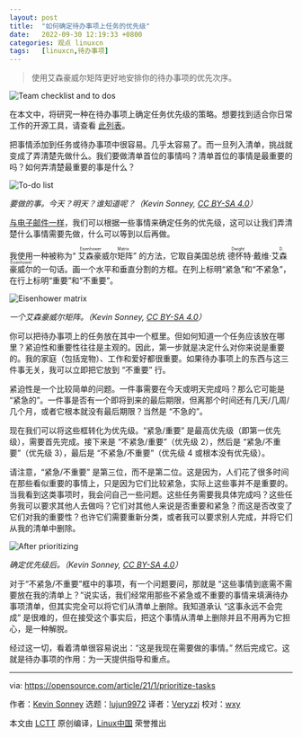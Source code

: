 ```yaml
---
layout: post
title:	"如何确定待办事项上任务的优先级"
date:	2022-09-30 12:19:33 +0800 
categories:	观点 linuxcn 
tags:	[linuxcn,待办事项]
---
```




> 
> 使用艾森豪威尔矩阵更好地安排你的待办事项的优先次序。
> 
> 
> 


![](/Asserts/Images//attachment/album/202209/30/121930xx0jnngx0oa8jl88.jpg "Team checklist and to dos")


在本文中，将研究一种在待办事项上确定任务优先级的策略。想要找到适合你日常工作的开源工具，请查看 [此列表](https://opensource.com/article/20/5/alternatives-list)。


把事情添加到任务或待办事项中很容易。几乎太容易了。而一旦列入清单，挑战就变成了弄清楚先做什么。我们要做清单首位的事情吗？清单首位的事情是最重要的吗？如何弄清楚最重要的事是什么？


![To-do list](/Asserts/Images//attachment/album/202209/30/121934di65455jzn5llxh1.png "To-do list")


*要做的事。今天？明天？谁知道呢？（Kevin Sonney, [CC BY-SA 4.0](https://creativecommons.org/licenses/by-sa/4.0/)）*


[与电子邮件一样](https://opensource.com/article/21/1/email-rules)，我们可以根据一些事情来确定任务的优先级，这可以让我们弄清楚什么事情需要先做，什么可以等到以后再做。


我使用一种被称为“<ruby> 艾森豪威尔矩阵 <rt>  Eisenhower Matrix </rt></ruby>” 的方法，它取自美国总统 <ruby> 德怀特·戴维·艾森豪威尔 <rt>  Dwight D. Eisenhower </rt></ruby> 的一句话。画一个水平和垂直分割的方框。在列上标明“紧急”和“不紧急”，在行上标明“重要”和“不重要”。


![Eisenhower matrix](/Asserts/Images//attachment/album/202209/30/121935xqdhplfyhauy0ud0.png "Eisenhower matrix")


*一个艾森豪威尔矩阵。（Kevin Sonney, [CC BY-SA 4.0](https://creativecommons.org/licenses/by-sa/4.0/)）*


你可以把待办事项上的任务放在其中一个框里。但如何知道一个任务应该放在哪里？紧迫性和重要性往往是主观的。因此，第一步就是决定什么对你来说是重要的。我的家庭（包括宠物）、工作和爱好都很重要。如果待办事项上的东西与这三件事无关，我可以立即把它放到 “不重要” 行。


紧迫性是一个比较简单的问题。一件事需要在今天或明天完成吗？那么它可能是 “紧急的”。一件事是否有一个即将到来的最后期限，但离那个时间还有几天/几周/几个月，或者它根本就没有最后期限？当然是 “不急的”。


现在我们可以将这些框转化为优先级。“紧急/重要” 是最高优先级（即第一优先级），需要首先完成。接下来是 “不紧急/重要”（优先级 2），然后是 “紧急/不重要”（优先级 3），最后是 “不紧急/不重要”（优先级 4 或根本没有优先级）。


请注意，“紧急/不重要” 是第三位，而不是第二位。这是因为，人们花了很多时间在那些看似重要的事情上，只是因为它们比较紧急，实际上这些事并不是重要的。当我看到这类事项时，我会问自己一些问题。这些任务需要我具体完成吗？这些任务我可以要求其他人去做吗？它们对其他人来说是否重要和紧急？而这是否改变了它们对我的重要性？也许它们需要重新分类，或者我可以要求别人完成，并将它们从我的清单中删除。


![After prioritizing](/Asserts/Images//attachment/album/202209/30/121935pg4tvtlw4urhtct4.png "After prioritizing")


*确定优先级后。（Kevin Sonney, [CC BY-SA 4.0](https://creativecommons.org/licenses/by-sa/4.0/)）*


对于“不紧急/不重要”框中的事项，有一个问题要问，那就是 “这些事情到底需不需要放在我的清单上？”说实话，我们经常用那些不紧急或不重要的事情来填满待办事项清单，但其实完全可以将它们从清单上删除。我知道承认 “这事永远不会完成” 是很难的，但在接受这个事实后，把这个事情从清单上删除并且不用再为它担心，是一种解脱。


经过这一切，看着清单很容易说出：“这是我现在需要做的事情。” 然后完成它。这就是待办事项的作用：为一天提供指导和重点。




---


via: <https://opensource.com/article/21/1/prioritize-tasks>


作者：[Kevin Sonney](https://opensource.com/users/ksonney) 选题：[lujun9972](https://github.com/lujun9972) 译者：[Veryzzj](https://github.com/Veryzzj) 校对：[wxy](https://github.com/wxy)


本文由 [LCTT](https://github.com/LCTT/TranslateProject) 原创编译，[Linux中国](https://linux.cn/) 荣誉推出
